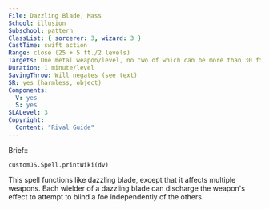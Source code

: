 ```yaml
---
File: Dazzling Blade, Mass
School: illusion
Subschool: pattern
ClassList: { sorcerer: 3, wizard: 3 }
CastTime: swift action
Range: close (25 + 5 ft./2 levels)
Targets: One metal weapon/level, no two of which can be more than 30 ft. apart
Duration: 1 minute/level
SavingThrow: Will negates (see text)
SR: yes (harmless, object)
Components:
  V: yes
  S: yes
SLALevel: 3
Copyright:
  Content: "Rival Guide"
---
```

Brief:: 

```dataviewjs
customJS.Spell.printWiki(dv)
```

This spell functions like dazzling blade, except that it affects multiple weapons. Each wielder of a dazzling blade can discharge the weapon's effect to attempt to blind a foe independently of the others.
